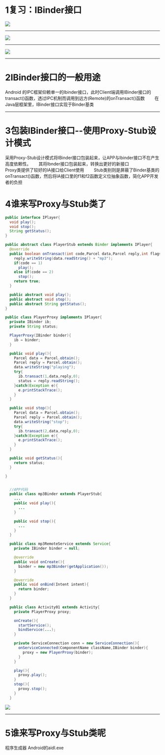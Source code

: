 # 1复习：IBinder接口  

![](0501.png)

---
![](0502.png)

---
![](0503.png)

---

# 2IBinder接口的一般用途　　
Android 的IPC框架仰赖单一的Ibinder接口，此时Client端调用IBinder接口的transact()函数，透过IPC机制而调用到远方(Remote)的onTransact()函数　　
在Java层框架里，IBinder接口实现于Binder基类

---
# 3包装IBinder接口--使用Proxy-Stub设计模式
采用Proxy-Stub设计模式将IBinder接口包装起来，让APP与Ibinder接口不在产生高度依赖性。　　
其将Ibnder接口包装起来，转换出更好的新接口  
Proxy类提供了较好的IA接口给Client使用　　
Stub类别则是屏蔽了Binder基类的onTransact()函数，然后将IA接口里的f1和f2函数定义位抽象函数，简化APP开发者的负担　　

# 4谁来写Proxy与Stub类了
```java
public interface IPlayer{
  void play();
  void stop();
  String getStatus();
}

public abstract class PlayerStub extends Binder implements IPlayer{
  @override
  public boolean onTransact(int code,Parcel data,Parcel reply,int flags){
    reply.writeString(data.readString() + "mp3");
    if(code == 1)
      play();
    else if(code == 2)
      stop();
    return true;
  }

  public abstract void play();
  public abstract void stop();
  public abstract String getStatus();
}

public class PlayerProxy implements IPlayer{
  private IBinder ib;
  private String status;

  PlayerProxy(IBinder binder){
    ib = binder;
  }

  public void play(){
    Parcel data = Parcel.obtain();
    Parcel reply = Parcel.obtain();
    data.writeString("playing");
    try{
      ib.transact(1,data,reply,0);
      status = reply.readString();
    }catch(Exception e){
      e.printStackTrace();
    }
  }

  public void stop(){
    Parcel data = Parcel.obtain();
    Parcel reply = Parcel.obtain();
    data.writeString("stop");
    try{
      ib.transact(2,data,reply,0);
    }catch(Exception e){
      e.printStackTrace();
    }
  }

  public void getStatus(){
    return status;
  }

}


  //APP代码
  public class mp3Binder extends PlayerStub{
    ...
    public void play(){
      ...
    }

    public void stop(){
      ...
    }
  }

  public class mp3RemoteService extends Service{
    private IBinder binder = null;

    @override
    public void onCreate(){
      binder = new mp3Binder(getApplication());
    }

    @override
    public void onBind(Intent intent){
      return binder;
    }
  }

  public class Activity01 extends Activity{
    private PlayerProxy proxy;

    onCreate(){
      startService();
      bindService(...);
    }

    private ServiceConnection conn = new ServiceConnection(){
      onServiceConnected(ComponentName className,IBinder binder){
        proxy = new PlayerProxy(binder);
      }
    }

    play(){
      proxy.play();
    }
    stop(){
      proxy.stop();
    }
  }

```

![](0504.png)

---

# 5谁来写Proxy与Stub类呢
程序生成器 Android的aidl.exe  
